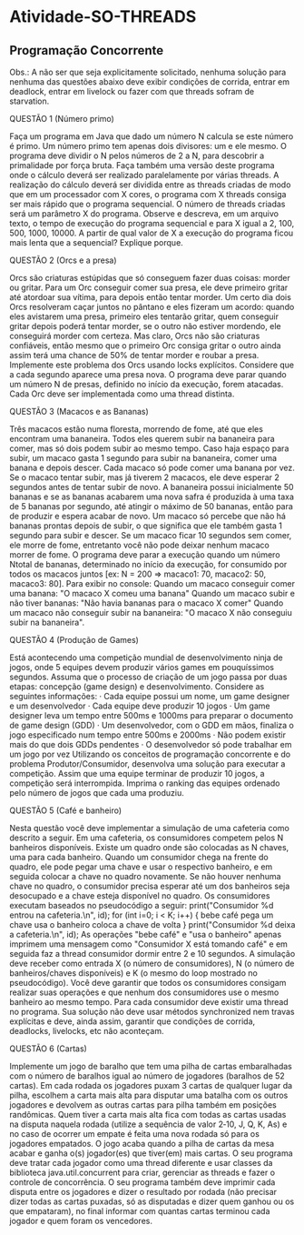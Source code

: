 # Atividade-SO-THREADS

## Programação Concorrente
 
Obs.: A não ser que seja explicitamente solicitado, nenhuma solução para nenhuma das questões abaixo deve exibir condições de corrida, entrar em deadlock, entrar em livelock ou fazer com que threads sofram de starvation.


QUESTÃO 1 (Número primo)
 
Faça um programa em Java que dado um número N calcula se este número é primo. Um número primo tem apenas dois divisores: um e ele mesmo. O programa deve dividir o N pelos números de 2 a N, para descobrir a primalidade por força bruta. Faça também uma versão deste programa onde o cálculo deverá ser realizado paralelamente por várias threads. A realização do cálculo deverá ser dividida entre as threads criadas de modo que em um processador com X cores, o programa com X threads consiga ser mais rápido que o programa sequencial.
O número de threads criadas será um parâmetro X do programa. Observe e descreva, em um arquivo texto, o tempo de execução do programa sequencial e para X igual a 2, 100, 500, 1000, 10000. A partir de qual valor de X a execução do programa ficou mais lenta que a sequencial? Explique porque.


QUESTÃO 2 (Orcs e a presa)
 
 Orcs são criaturas estúpidas que só conseguem fazer duas coisas: morder ou gritar. Para um Orc conseguir comer sua presa, ele deve primeiro gritar até atordoar sua vítima, para depois então tentar morder. Um certo dia dois Orcs resolveram caçar juntos no pântano e eles fizeram um acordo: quando eles avistarem uma presa, primeiro eles tentarão gritar, quem conseguir gritar depois poderá tentar morder, se o outro não estiver mordendo, ele conseguirá morder com certeza. Mas claro, Orcs não são criaturas confiáveis, então mesmo que o primeiro Orc consiga gritar o outro ainda assim terá uma chance de 50% de tentar morder e roubar a presa. Implemente este problema dos Orcs usando locks explícitos. Considere que a cada segundo aparece uma presa nova. O programa deve parar quando  um  número  N  de  presas,  definido  no  início  da  execução,  forem atacadas. Cada Orc deve ser implementada como uma thread distinta.


QUESTÃO 3 (Macacos e as Bananas)

Três macacos estão numa floresta, morrendo de fome, até que eles encontram uma bananeira. Todos eles querem subir na bananeira para comer, mas só dois podem subir ao mesmo tempo. Caso haja espaço para subir, um macaco gasta 1 segundo para subir na bananeira, comer uma banana e depois descer. Cada macaco só pode comer uma banana por vez. Se o macaco tentar subir, mas já tiverem 2 macacos, ele deve esperar 2 segundos antes de tentar subir de novo. A bananeira possui inicialmente 50 bananas e se as bananas acabarem uma nova safra é produzida à uma taxa de 5 bananas por segundo, até atingir o máximo de 50 bananas, então para de produzir e espera acabar de novo. Um macaco só percebe que não há bananas prontas depois de subir, o que significa que ele também gasta 1 segundo para subir e descer. Se um macaco ficar 10 segundos sem comer, ele morre de fome, entretanto você não pode deixar nenhum macaco morrer de fome.
O programa deve parar a execução quando um número Ntotal de bananas, determinado no início da execução, for consumido por todos os macacos juntos [ex: N = 200 => macaco1: 70, macaco2: 50, macaco3: 80].
Para exibir no console:
Quando um macaco conseguir comer uma banana: "O macaco X comeu uma banana"
Quando um macaco subir e não tiver bananas: "Não havia bananas para o macaco X comer"
Quando um macaco não conseguir subir na bananeira: "O macaco X não conseguiu subir na bananeira".


QUESTÃO 4 (Produção de Games)

Está acontecendo uma competição mundial de desenvolvimento ninja de jogos, onde 5 equipes devem produzir vários games em pouquíssimos segundos. Assuma que o processo de criação de um jogo passa por duas etapas: concepção (game design) e desenvolvimento. Considere as seguintes informações:
 ·         Cada equipe possui um nome, um game designer e um desenvolvedor
 ·         Cada equipe deve produzir 10 jogos
 ·         Um game designer leva um tempo entre 500ms e 1000ms para preparar o documento de game design (GDD)
 ·         Um desenvolvedor, com o GDD em mãos, finaliza o jogo especificado num tempo entre 500ms e 2000ms
 ·         Não podem existir mais do que dois GDDs pendentes
 ·         O desenvolvedor só pode trabalhar em um jogo por vez
Utilizando os conceitos de programação concorrente e do problema Produtor/Consumidor, desenvolva uma solução para executar a competição. Assim que uma equipe terminar de produzir 10 jogos, a competição será interrompida. Imprima o ranking das equipes ordenado pelo número de jogos que cada uma produziu.


QUESTÃO 5 (Café e banheiro)
 
Nesta questão você deve implementar a simulação de uma cafeteria como descrito a seguir. Em uma cafeteria, os consumidores competem pelos N banheiros disponíveis. Existe um quadro onde são colocadas as N chaves, uma para cada banheiro. Quando um consumidor chega na frente do quadro, ele pode pegar uma chave e usar o respectivo banheiro, e em seguida colocar a chave no quadro novamente. Se não houver nenhuma chave no quadro, o consumidor precisa esperar até um dos banheiros seja desocupado e a chave esteja disponível no quadro. Os consumidores executam baseados no pseudocódigo a seguir:
 print("Consumidor %d entrou na cafeteria.\n", id);
 for (int i=0; i < K; i++) {
       bebe café
       pega um chave
       usa o banheiro
       coloca a chave de volta
 }
print("Consumidor %d deixa a cafeteria.\n", id);
As operações "bebe café" e "usa o banheiro" apenas imprimem uma mensagem como "Consumidor X está tomando café" e em seguida faz a thread consumidor dormir entre 2 e 10 segundos. A simulação deve receber como entrada X (o número de consumidores), N (o número de banheiros/chaves disponíveis) e K (o mesmo do loop mostrado no pseudocódigo). Você deve garantir que todos os consumidores consigam realizar suas operações e que nenhum dos consumidores use o mesmo banheiro ao mesmo tempo. Para cada consumidor deve existir uma thread no programa. Sua solução não deve usar métodos synchronized nem travas explícitas e deve, ainda assim, garantir que condições de corrida, deadlocks, livelocks, etc não aconteçam.
 
 
QUESTÃO 6 (Cartas)
 
Implemente um jogo de baralho que tem uma pilha de cartas embaralhadas com o número de baralhos igual ao número de jogadores (baralhos de 52 cartas). Em cada rodada os jogadores puxam 3 cartas de qualquer lugar da pilha, escolhem a carta mais alta para disputar uma batalha com os outros jogadores e devolvem as outras cartas para pilha também em posições randômicas. Quem tiver a carta mais alta fica com todas as cartas usadas na disputa naquela rodada (utilize a sequência de valor 2‐10, J, Q, K, As) e no caso de ocorrer um empate é feita uma nova rodada só para os jogadores empatados. O jogo acaba quando a pilha de cartas da mesa acabar e ganha o(s) jogador(es) que tiver(em) mais cartas. O seu programa deve tratar cada jogador como uma thread diferente e usar classes da biblioteca java.util.concurrent para criar, gerenciar as threads e fazer o controle de concorrência. O seu programa também deve imprimir cada disputa entre os jogadores e dizer o resultado por rodada (não precisar dizer todas as cartas puxadas, só as disputadas e dizer quem ganhou ou os que empataram), no final informar com quantas cartas terminou cada jogador e quem foram os vencedores.

